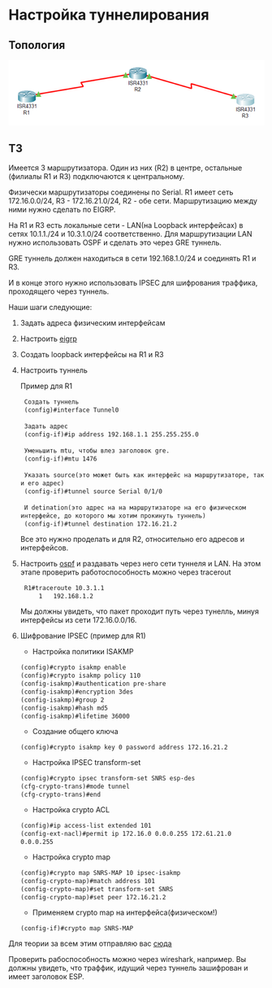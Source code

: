 # Настройка туннелирования

## Топология
![Alt text](figs/tunnel.png "Топология")

## ТЗ
Имеется 3 маршрутизатора. Один из них (R2) в центре, остальные (филиалы R1 и R3) подключаются к центральному.

Физически маршрутизаторы соединены по Serial. R1 имеет сеть 172.16.0.0/24, R3 - 172.16.21.0/24, R2 - обе сети. Маршрутизацию между ними нужно сделать по EIGRP.

На R1 и R3 есть локальные сети - LAN(на Loopback интерфейсах) в сетях 10.1.1./24 и 10.3.1.0/24 соответственно. Для маршрутизации LAN нужно использовать OSPF и сделать это через GRE туннель.

GRE туннель должен находиться в сети 192.168.1.0/24 и соединять R1 и R3.

И в конце этого нужно использовать IPSEC для шифрования траффика, проходящего через туннель.

Наши шаги следующие:
1. Задать адреса физическим интерфейсам
2. Настроить [eigrp](Base.md#eigrp)
3. Создать loopback интерфейсы на R1 и R3
4. Настроить туннель

    Пример для R1

        Создать туннель
        (config)#interface Tunnel0

        Задать адрес
        (config-if)#ip address 192.168.1.1 255.255.255.0

        Уменьшить mtu, чтобы влез заголовок gre.
        (config-if)#mtu 1476

        Указать source(это может быть как интерфейс на маршрутизаторе, так и его адрес)
        (config-if)#tunnel source Serial 0/1/0

        И detination(это адрес на на маршрутизаторе на его физическом интерфейсе, до которого мы хотим прокинуть туннель)
        (config-if)#tunnel destination 172.16.21.2
    Все это нужно проделать и для R2, относительно его адресов и интерфейсов.
5. Настроить [ospf](Base.md#ospf) и раздавать через него сети туннеля и LAN. На этом этапе проверить работоспособность можно через tracerout

        R1#traceroute 10.3.1.1
            1   192.168.1.2
        
    Мы должны увидеть, что пакет проходит путь через тунелль, минуя интерфейсы из сети 172.16.0.0/16.
6. Шифрование IPSEC (пример для R1)
    * Настройка политики ISAKMP
    ```
    (config)#crypto isakmp enable
    (config)#crypto isakmp policy 110 
    (config-isakmp)#authentication pre-share
    (config-isakmp)#encryption 3des
    (config-isakmp)#group 2
    (config-isakmp)#hash md5
    (config-isakmp)#lifetime 36000
    ```

    * Создание общего ключа
    ```
    (config)#crypto isakmp key 0 password address 172.16.21.2
    ```

    * Настройка IPSEC transform-set
    ```
    (config)#crypto ipsec transform-set SNRS esp-des 
    (cfg-crypto-trans)#mode tunnel
    (cfg-crypto-trans)#end
    ```

    * Настройка crypto ACL
    ```
    (config)#ip access-list extended 101
    (config-ext-nacl)#permit ip 172.16.0 0.0.0.255 172.61.21.0 0.0.0.255
    ```

    * Настройка crypto map
    ```
    (config)#crypto map SNRS-MAP 10 ipsec-isakmp
    (config-crypto-map)#match address 101
    (config-crypto-map)#set transform-set SNRS
    (config-crypto-map)#set peer 172.16.21.2
    ```

    * Применяем crypto map на интерфейса(физическом!)
    ```
    (config-if)#crypto map SNRS-MAP
    ```

Для теории за всем этим отправляю вас [сюда](https://docs.google.com/document/d/196htDSXKmtVKJ2TKEfiFwbd-k69nxIhYBxfLnjWA3rw/edit#heading=h.dnisxhu5stc4)

Проверить рабоспособность можно через wireshark, например. Вы должны увидеть, что траффик, идущий через туннель зашифрован и имеет заголовок ESP.